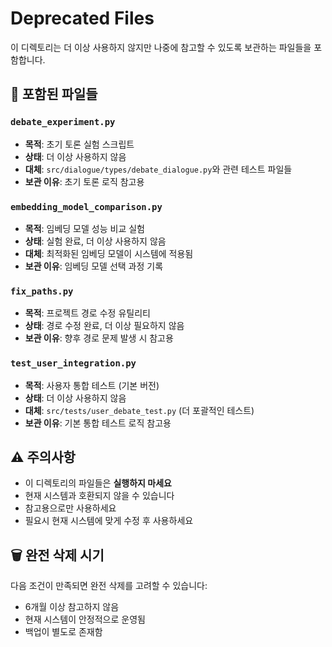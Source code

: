 # Deprecated Files

이 디렉토리는 더 이상 사용하지 않지만 나중에 참고할 수 있도록 보관하는 파일들을 포함합니다.

## 📁 포함된 파일들

### `debate_experiment.py`
- **목적**: 초기 토론 실험 스크립트
- **상태**: 더 이상 사용하지 않음
- **대체**: `src/dialogue/types/debate_dialogue.py`와 관련 테스트 파일들
- **보관 이유**: 초기 토론 로직 참고용

### `embedding_model_comparison.py`
- **목적**: 임베딩 모델 성능 비교 실험
- **상태**: 실험 완료, 더 이상 사용하지 않음
- **대체**: 최적화된 임베딩 모델이 시스템에 적용됨
- **보관 이유**: 임베딩 모델 선택 과정 기록

### `fix_paths.py`
- **목적**: 프로젝트 경로 수정 유틸리티
- **상태**: 경로 수정 완료, 더 이상 필요하지 않음
- **보관 이유**: 향후 경로 문제 발생 시 참고용

### `test_user_integration.py`
- **목적**: 사용자 통합 테스트 (기본 버전)
- **상태**: 더 이상 사용하지 않음
- **대체**: `src/tests/user_debate_test.py` (더 포괄적인 테스트)
- **보관 이유**: 기본 통합 테스트 로직 참고용

## ⚠️ 주의사항

- 이 디렉토리의 파일들은 **실행하지 마세요**
- 현재 시스템과 호환되지 않을 수 있습니다
- 참고용으로만 사용하세요
- 필요시 현재 시스템에 맞게 수정 후 사용하세요

## 🗑️ 완전 삭제 시기

다음 조건이 만족되면 완전 삭제를 고려할 수 있습니다:
- 6개월 이상 참고하지 않음
- 현재 시스템이 안정적으로 운영됨
- 백업이 별도로 존재함 